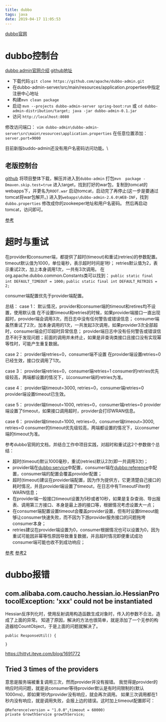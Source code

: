```yaml
---
title: dubbo
tags: java
date: 2019-04-17 11:05:53
---
```


[dubbo官网](http://dubbo.apache.org/zh-cn/index.html)

# dubbo控制台
[dubbo admin官网介绍](http://dubbo.apache.org/zh-cn/blog/dubbo-admin.html)
[github地址](https://github.com/apache/dubbo-admin)
- 下载代码:`git clone https://github.com/apache/dubbo-admin.git`
- 在dubbo-admin-server/src/main/resources/application.properties中指定注册中心地址
- 构建`mvn clean package`
- 启动
`mvn --projects dubbo-admin-server spring-boot:run`
或
`cd dubbo-admin-distribution/target; java -jar dubbo-admin-0.1.jar`
- 访问
`http://localhost:8080`

修改访问端口：
`vim dubbo-admin\dubbo-admin-server\src\main\resources\application.properties`
在任意位置添加：
`server.port=9000`

目前新版buddo-admin还没有用户名密码访问功能。\
## 老版控制台
[github](https://github.com/apache/dubbo/tree/dubbo-2.6.0)
将项目整体下载，解压并进入到`dubbo-admin`
打包`mvn  package -Dmaven.skip.test=true`
进入target，找到打好的war包，复制到tomcat的webapps下，并更名为`ROOT.war`
启动tomcat，启动完了再停止(这一步是要通过tomcat将war包解开。)
进入到`webapps\dubbo-admin-2.6.0\WEB-INF`，找到`dubbo.properties`
修改成你的zookeeper地址和用户名密码。
然后再启动tomcat，访问即可。

[参考](https://blog.csdn.net/qq_28988969/article/details/79866111)
# 超时与重试
在provider和consumer端，都提供了超时(timeout)和重试(retries)的参数配置。
timeout默认值为1000，单位毫秒，表示超时时间是1秒；
retries默认值为2，表示重试2次，加上本身调用1次，一共有3次调用。
在org.apache.dubbo.common.Constants类可以找到：
`public static final int DEFAULT_TIMEOUT = 1000;`
`public static final int DEFAULT_RETRIES = 2;`

consumer端配置优先于provider端配置。

总结：
case 1： 默认情况，provider和consumer端的timeout和retires均不设置，使用默认值
在不设置timeout和retries的时候，如果provider端接口一直出现超时，provider端会调用3次，而日志中没有任何警告或错误信息；
consumer端虽然重试了2次，加本身调用的1次，一共发起3次调用，如果provider3次全部超时，consumer端会打印超时异常信息；
provider端日志中没有任何警告或错误信息不利于发现问题；前面的调用并未终止，如果是非查询类接口且接口没有实现幂等性时，可能产生重复数据。

case 2： provider端retries=0，consumer端不设置
在provider端设置retries=0已经生效，接口仅调用了1次。

case 3： provider端retries=0，consumer端retries=1
consumer的retries优先级较高，两端都设置的情况下，以consumer端的retries为准。

case 4： provider端timeout=3000, retries=0，consumer端retries=0
provider端设置timeout已生效。

case 5： provider端timeout=1000, retries=0，consumer端retries=0
provider端设置了timeout，如果接口调用超时，provider会打印WRAN信息。

case 6： provider端timeout=1000, retries=0，consumer端timeout=3000, retries=0
consumer的timeout优先级较高，两端都设置的情况下，以consumer端的timeout为准。

参考dubbo官网的文档，并结合工作中项目实践，对超时和重试这2个参数做个总结：

- 超时(timeout)默认1000毫秒，重试(retries)默认2次(即一共调用3次)；
- provider端在<dubbo:service>中配置，consumer端在<dubbo:reference>中配置，consumer端的配置会覆盖provider配置；
- 超时(timeout)建议在provider端配置，因为作为提供方，它更清楚自己接口的耗时情况，并且provider端设置了timeout，在日志中有TimeoutFilter的WARN信息；
- 在provider端一般接口timeout设置为5秒或者10秒，如果是复杂查询、导出报表、调用第三方接口、本身是最上游的接口等，根据情况考虑设置大一点；
- 在consumer端配置设置timeout会覆盖provider设置，但有时设置timeout能够让consumer快速失败，而不因为下游provider服务接口的问题拖垮consumer本身；
- retries建议在provider端设置为0，consumer根据情况也可以设置为0，因为重试可能因非幂等性原因导致重复数据，并且超时情况即便重试成功consumer端可能也收不到成功响应；

[参考](https://www.cnblogs.com/cdfive2018/p/10204720.html)
[参考2](https://blog.csdn.net/u013940812/article/details/80041669)

# dubbo报错
## com.alibaba.com.caucho.hessian.io.HessianProtocolException: 'xxx' could not be instantiated
Hessian反序列化时，使用反射调用构造函数生成对象时，传入的参数不合法，造成了上面的异常。
知道了原因，解决的方法也很简单，就是添加了一个无参的构造器给CountObject，于是上面的问题就解决了。
```
public ResponseUtil() {

}
```
https://hittyt.iteye.com/blog/1691772

## Tried 3 times of the providers
意思是服务端被重复调用三次，然而provider并没有报错。
我觉得是provider的响应时间问题，就是说consumer等待provider默认是有时间限制的(默认1000ms)，即如果1秒内provider没有响应，就会再次调用。
如果三次调用都在1秒内没有响应，就是调用失败，会报上边的错误。这时加上timeout配置即可：
```
@Reference(version = "1.0.0",timeout = 60000)
private GrowthService growthService;
```